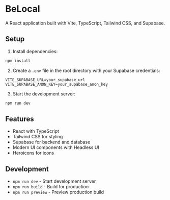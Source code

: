 # BeLocal

A React application built with Vite, TypeScript, Tailwind CSS, and Supabase.

## Setup

1. Install dependencies:
```bash
npm install
```

2. Create a `.env` file in the root directory with your Supabase credentials:
```env
VITE_SUPABASE_URL=your_supabase_url
VITE_SUPABASE_ANON_KEY=your_supabase_anon_key
```

3. Start the development server:
```bash
npm run dev
```

## Features

- React with TypeScript
- Tailwind CSS for styling
- Supabase for backend and database
- Modern UI components with Headless UI
- Heroicons for icons

## Development

- `npm run dev` - Start development server
- `npm run build` - Build for production
- `npm run preview` - Preview production build
